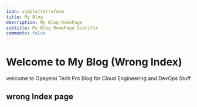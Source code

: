 ```yaml
---
icon: simple/terraform
title: My Blog
description: My Blog HomePage 
subtitle: My Blog HomePage Subtitle
comments: false
---
```


# Welcome to My Blog (Wrong Index)

welcome to Opeyemi Tech Pro Blog for Cloud Engineering and DevOps Stuff

## wrong Index page